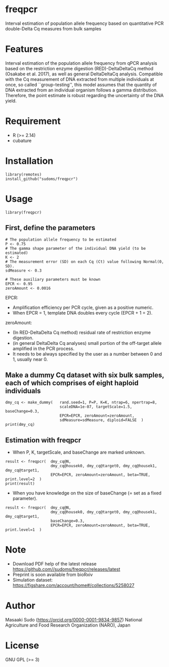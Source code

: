 # freqpcr
Interval estimation of population allele frequency based on quantitative PCR double-Delta Cq measures from bulk samples

<!--# DEMO
"hoge"の魅力が直感的に伝えわるデモ動画や図解を載せる-->

# Features
Interval estimation of the population allele frequency from qPCR analysis based on the restriction enzyme digestion (RED)-DeltaDeltaCq method (Osakabe et al. 2017), as well as general DeltaDeltaCq analysis. 
Compatible with the Cq measurement of DNA extracted from multiple individuals at once, so called ``group-testing'', this model assumes that the quantity of DNA extracted from an individual organism follows a gamma distribution. 
Therefore, the point estimate is robust regarding the uncertainty of the DNA yield.

# Requirement
* R (>= 2.14)
* cubature

# Installation
```
library(remotes)
install_github("sudoms/freqpcr")
```

# Usage
```
library(freqpcr)
```

## First, define the parameters
```
# The population allele frequency to be estimated
P <- 0.75
# The gamma shape parameter of the individual DNA yield (to be estimated)
K <- 2
# The measurement error (SD) on each Cq (Ct) value following Normal(0, SD).
sdMeasure <- 0.3

# These auxiliary parameters must be known
EPCR <- 0.95
zeroAmount <- 0.0016
```

EPCR: 
* Amplification efficiency per PCR cycle, given as a positive numeric.
* When EPCR = 1, template DNA doubles every cycle (EPCR + 1 = 2).

zeroAmount:
* (In RED-DeltaDelta Cq method) residual rate of restriction enzyme digestion.
* (in general DeltaDelta Cq analyses) small portion of the off-target allele amplified in the PCR process.
* It needs to be always specified by the user as a number between 0 and 1, usually near 0.

## Make a dummy Cq dataset with six bulk samples, each of which comprises of eight haploid individuals
```
dmy_cq <- make_dummy(   rand.seed=1, P=P, K=K, ntrap=6, npertrap=8,
                        scaleDNA=1e-07, targetScale=1.5, baseChange=0.3,
                        EPCR=EPCR, zeroAmount=zeroAmount,
                        sdMeasure=sdMeasure, diploid=FALSE  )
print(dmy_cq)
```
## Estimation with freqpcr
* When P, K, targetScale, and baseChange are marked unknown.
```
result <- freqpcr(  dmy_cq@N,
                    dmy_cq@housek0, dmy_cq@target0, dmy_cq@housek1, dmy_cq@target1,
                    EPCR=EPCR, zeroAmount=zeroAmount, beta=TRUE, print.level=2  )
print(result)
```
* When you have knowledge on the size of baseChange (= set as a fixed parameter).
```
result <- freqpcr(  dmy_cq@N,
                    dmy_cq@housek0, dmy_cq@target0, dmy_cq@housek1, dmy_cq@target1,
                    baseChange=0.3,
                    EPCR=EPCR, zeroAmount=zeroAmount, beta=TRUE, print.level=1  )
```

# Note
* Download PDF help of the latest release https://github.com//sudoms/freqpcr/releases/latest
* Preprint is soon available from bioRxiv
* Simulation dataset: https://figshare.com/account/home#/collections/5258027

# Author
Masaaki Sudo (https://orcid.org/0000-0001-9834-9857)
National Agriculture and Food Research Organization (NARO), Japan

# License
GNU GPL (>= 3)

